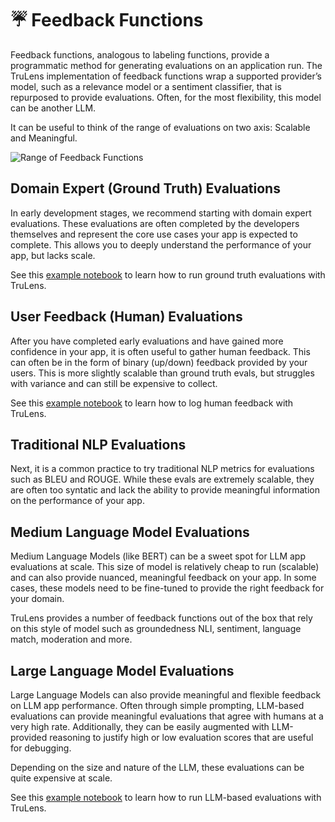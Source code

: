 # ☔ Feedback Functions

Feedback functions, analogous to labeling functions, provide a programmatic
method for generating evaluations on an application run. The TruLens
implementation of feedback functions wrap a supported provider’s model, such as
a relevance model or a sentiment classifier, that is repurposed to provide
evaluations. Often, for the most flexibility, this model can be another LLM.

It can be useful to think of the range of evaluations on two axis: Scalable and Meaningful.

![Range of Feedback Functions](../../../assets/images/Range_of_Feedback_Functions.png)

## Domain Expert (Ground Truth) Evaluations

In early development stages, we recommend starting with domain expert
evaluations. These evaluations are often completed by the developers themselves
and represent the core use cases your app is expected to complete. This allows
you to deeply understand the performance of your app, but lacks scale.

See this [example
notebook](https://www.trulens.org/trulens_eval/groundtruth_evals/) to learn how
to run ground truth evaluations with TruLens.

## User Feedback (Human) Evaluations

After you have completed early evaluations and have gained more confidence in
your app, it is often useful to gather human feedback. This can often be in the
form of binary (up/down) feedback provided by your users. This is more slightly
scalable than ground truth evals, but struggles with variance and can still be
expensive to collect.

See this [example
notebook](https://www.trulens.org/trulens_eval/human_feedback/) to learn how to
log human feedback with TruLens.

## Traditional NLP Evaluations

Next, it is a common practice to try traditional NLP metrics for evaluations
such as BLEU and ROUGE. While these evals are extremely scalable, they are often
too syntatic and lack the ability to provide meaningful information on the
performance of your app.

## Medium Language Model Evaluations

Medium Language Models (like BERT) can be a sweet spot for LLM app evaluations
at scale. This size of model is relatively cheap to run (scalable) and can also
provide nuanced, meaningful feedback on your app. In some cases, these models
need to be fine-tuned to provide the right feedback for your domain.

TruLens provides a number of feedback functions out of the box that rely on this
style of model such as groundedness NLI, sentiment, language match, moderation
and more.

## Large Language Model Evaluations

Large Language Models can also provide meaningful and flexible feedback on LLM
app performance. Often through simple prompting, LLM-based evaluations can
provide meaningful evaluations that agree with humans at a very high rate.
Additionally, they can be easily augmented with LLM-provided reasoning to
justify high or low evaluation scores that are useful for debugging.

Depending on the size and nature of the LLM, these evaluations can be quite expensive at scale.

See this [example notebook](https://www.trulens.org/trulens_eval/quickstart/) to
learn how to run LLM-based evaluations with TruLens.